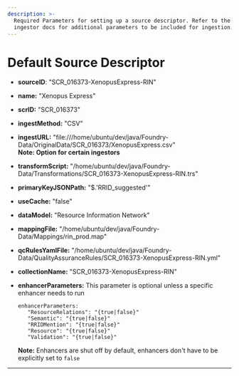 ```yaml
---
description: >-
  Required Parameters for setting up a source descriptor. Refer to the specific
  ingestor docs for additional parameters to be included for ingestion.
---
```


# Default Source Descriptor

* **sourceID**: "SCR\_016373-XenopusExpress-RIN"&#x20;
* **name:** "Xenopus Express"&#x20;
* **scrID:** "SCR\_016373"
* **ingestMethod:** "CSV"&#x20;
* **ingestURL:** "file:///home/ubuntu/dev/java/Foundry-Data/OriginalData/SCR\_016373/XenopusExpress.csv" \
  **Note: Option for certain ingestors**
* **transformScript:** "/home/ubuntu/dev/java/Foundry-Data/Transformations/SCR\_016373-XenopusExpress-RIN.trs"
* **primaryKeyJSONPath:** "$.'RRID\_suggested'"&#x20;
* **useCache:** "false"
* **dataModel:** "Resource Information Network"
* **mappingFile:** "/home/ubuntu/dev/java/Foundry-Data/Mappings/rin\_prod.map"
* **qcRulesYamlFile:** "/home/ubuntu/dev/java/Foundry-Data/QualityAssuranceRules/SCR\_016373-XenopusExpress-RIN.yml"
* **collectionName:** "SCR\_016373-XenopusExpress-RIN"
*   **enhancerParameters:** This parameter is optional unless a specific enhancer needs to run

    ```
    enhancerParameters:
       "ResourceRelations": "{true|false}"
       "Semantic": "{true|false}"
       "RRIDMention": "{true|false}"
       "Resource": "{true|false}"
       "Validation": "{true|false}"
    ```

    &#x20;**Note:** Enhancers are shut off by default, enhancers don't have to be explicitly set to `false`&#x20;

****
